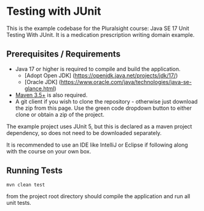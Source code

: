 # Testing with JUnit
This is the example codebase for the Pluralsight course: Java SE 17 Unit Testing With JUnit.  It is a medication prescription writing domain example.

## Prerequisites / Requirements

  * Java 17 or higher is required to compile and build the application.
      *  [Adopt Open JDK] (https://openjdk.java.net/projects/jdk/17/)
      *  [Oracle JDK] (https://www.oracle.com/java/technologies/java-se-glance.html)
  * [Maven 3.5+]( https://maven.apache.org/install.html) is also required.
  * A git client if you wish to clone the repository - otherwise just download the zip from this page.  Use the green code dropdown button to either clone or obtain a zip of the project.
  
The example project uses JUnit 5, but this is declared as a maven project dependency, so does not need to be downloaded separately.

It is recommended to use an IDE like IntelliJ or Eclipse if following along with the course on your own box.

## Running Tests

`mvn clean test` 

from the project root directory should compile the application and run all unit tests.

